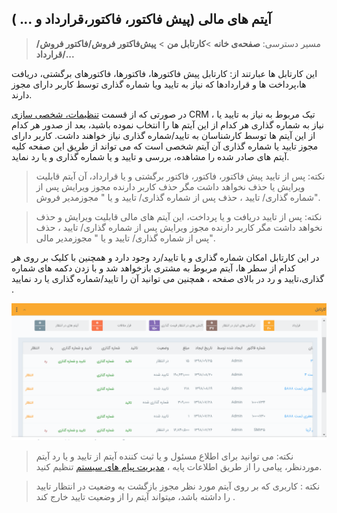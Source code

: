 ﻿## آیتم های مالی (پیش فاکتور، فاکتور،قرارداد و ... )

> مسیر دسترسی:  **صفحه‌ی خانه** >**کارتابل من** > **پیش‌فاکتور فروش/فاکتور فروش/قرارداد/...** 


این کارتابل ها عبارتند از: کارتابل پیش فاکتورها، فاکتورها، فاکتورهای برگشتی، دریافت ها،پرداخت ها و قراردادها که نیاز به تایید ویا شماره گذاری توسط کاربر دارای مجوز دارند.

در صورتی که از قسمت [تنظیمات، شخصی سازی](https://github.com/1stco/PayamGostarDocs/tree/master/help%202.5.4/Settings/Personalization-crm/Factor-management/Factor-management.md) CRM ، تیک مربوط به نیاز به تایید یا نیاز به شماره گذاری هر کدام از این آیتم ها را انتخاب نموده باشید، بعد از صدور هر کدام از این آیتم ها توسط کارشناسان به تایید/شماره گذاری نیاز خواهند داشت. کاربر دارای مجوز تایید یا شماره گذاری آن آیتم شخصی است که می تواند از طریق این صفحه کلیه آیتم های صادر شده را مشاهده، بررسی و تایید و یا شماره گذاری و یا رد نماید.

> نکته: پس از تایید پیش فاکتور، فاکتور، فاکتور برگشتی و یا قرارداد، آن آیتم قابلیت ویرایش یا حذف نخواهد داشت مگر حذف کاربر دارنده مجوز ویرایش  پس از شماره گذاری/ تایید ،  حذف  پس از شماره گذاری/ تایید و یا  " مجوزمدیر فروش".

> نکته: پس از تایید دریافت و یا پرداخت، این آیتم های مالی قابلیت ویرایش و حذف نخواهد داشت مگر کاربر دارنده مجوز ویرایش  پس از شماره گذاری/ تایید ،  حذف  پس از شماره گذاری/ تایید و یا  " مجوزمدیر مالی".

 در این کارتابل امکان شماره گذاری و یا تایید/رد وجود دارد و همچنین با کلیک بر روی هر کدام از سطر ها، آیتم مربوط به مشتری بازخواهد شد و با زدن دکمه های شماره گذاری،تایید و رد در بالای صفحه ، همچنین می توانید آن را تایید/شماره گذاری یا رد نمایید .
 
 ![](Cable2.png)
 
 >   نکته: می توانید برای اطلاع مسئول و یا ثبت کننده آیتم از تایید و یا رد آیتم موردنظر، پیامی را از طریق اطلاعات پایه ، [ مدیریت پیام های سیستم](https://github.com/1stco/PayamGostarDocs/blob/master/help%202.5.4/Basic-Information/Manage-system-messages/Manage-system-messages.md) تنظیم کنید.

> نکته : کاربری که بر روی آیتم مورد نظر مجوز بازگشت به وضعیت در انتظار تایید را داشته باشد، میتواند آیتم را از وضعیت تایید خارج کند .
